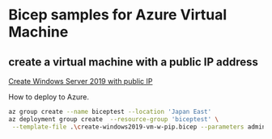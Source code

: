 # Bicep samples for Azure Virtual Machine

## create a virtual machine with a public IP address

[Create Windows Server 2019 with public IP](create-windows2019-vm-w-pip.bicep)

How to deploy to Azure.

```bash
az group create --name biceptest --location 'Japan East'
az deployment group create  --resource-group 'biceptest' \
 --template-file .\create-windows2019-vm-w-pip.bicep --parameters adminUsername=adminuser adminPassword=P@ssw0rd vmName=samplevm
```
